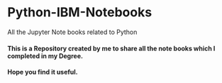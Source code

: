 # Python-IBM-Notebooks
All the Jupyter Note books related to Python

#### This is a Repository created by me to share all the note books which I completed in my Degree.
#### Hope you find it useful.
